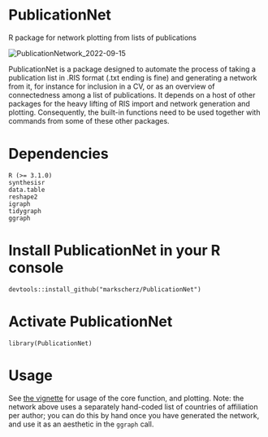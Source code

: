 # PublicationNet
R package for network plotting from lists of publications

![PublicationNetwork_2022-09-15](https://github.com/user-attachments/assets/6df8ee78-aebb-4572-9237-b966ce1b933f)

PublicationNet is a package designed to automate the process of taking a publication list in .RIS format (.txt ending is fine) and generating a network from it, for instance for inclusion in a CV, or as an overview of connectedness among a list of publications. It depends on a host of other packages for the heavy lifting of RIS import and network generation and plotting. Consequently, the built-in functions need to be used together with commands from some of these other packages.

# Dependencies
```
R (>= 3.1.0)
synthesisr
data.table
reshape2
igraph
tidygraph
ggraph
```
# Install PublicationNet in your R console
`devtools::install_github("markscherz/PublicationNet")`

# Activate PublicationNet
`library(PublicationNet)`

# Usage
See [the vignette](vignettes/Usage.md) for usage of the core function, and plotting. Note: the network above uses a separately hand-coded list of countries of affiliation per author; you can do this by hand once you have generated the network, and use it as an aesthetic in the `ggraph` call.
